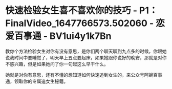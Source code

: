 # 快速检验女生喜不喜欢你的技巧 - P1：FinalVideo_1647766573.502060 - 恋爱百事通 - BV1ui4y1k7Bn

教你个方法检验女生对你有没有意思，是你们两个聊天聊到九点多的时候，你跟她说我时间中要睡觉了，明天早上五点要起床，如果她跟你说好的晚安，那就是对你不感兴趣，但是如果她问了你一句起这么早干什么。

她就是对你有意思，还有不懂的想知道如何快速追到女生的，来公众号阿婉百事通，领取你的专属追女生秘籍。